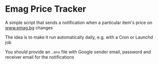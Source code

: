 Emag Price Tracker
==================

A simple script that sends a notification when a particular item's price on www.emag.bg changes

The idea is to make it run automatically daily, e.g. with a Cron or Launchd job

You should provide an `.env` file with Google sender email, password and receiver email for the notifications